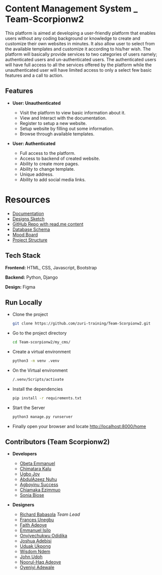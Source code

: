 
# Content Management System _ Team-Scorpionw2

This platform is aimed at developing a user-friendly platform that enables users without any coding background or knowledge to create and customize their own websites in minutes. It also allow user to select from the available templates and customize it according to his/her wish.
The platform will basically provide services to two categories of users namely; authenticated users and un-authenticated users. The authenticated users will have full access to all the services offered by the platform while the unauthenticated user will have limited access to only a select few basic features and a call to action.



## Features

- **User: Unauthenticated**
  - Visit the platform to view basic information about it.
  - View and Interact with the documentation.
  - Register to setup a new website.
  - Setup website by filling out some information.
  - Browse through available templates.

- **User: Authenticated**
  - Full access to the platform.
  - Access to backend of created website.
  - Ability to create more pages.
  - Ability to change template.
  - Unique address.
  - Ability to add social media links.

  

# Resources

- [Documentation](https://docs.google.com/document/d/1zt5jb4y4N_L_i4R6az7JikxLBntXeOZys4qfWt-FibE/edit?usp=sharing)
- [Designs Sketch](https://www.figma.com/file/8Yasy1Zyh7o291W2SnAf1O/Design-Sketch---Team-Scorpionw2?node-id=0%3A1)
- [GitHub Repo with read.me content](https://github.com/zuri-training/Team-Scorpionw2/blob/main/README.md)
- [Database Schema]( https://www.figma.com/file/CqKwL9mbtSXRap2lQgkTSt/Team-Scorpionw2-myCMS?node-id=0%3A1&t=HD7u4pKamZIgqAfS-1 )
- [Mood Board](https://www.figma.com/file/kg84xTxXvhypw8GGIhoyYA/MOOD-BOARD-Team-Scorpionw2?node-id=28%3A7&t=T5eJHHsT8g9ho7ds-1)
- [Project Structure](https://github.com/zuri-training/Team-Scorpionw2/blob/main/PROJECT_STRUCTURE.md)

## Tech Stack

**Frontend:** HTML, CSS, Javascript, Bootstrap

**Backend:** Python, Django

**Design:** Figma



## Run Locally

- Clone the project

  ```bash
  git clone https://github.com/zuri-training/Team-Scorpionw2.git
  ```

- Go to the project directory

  ```bash
  cd Team-scorpionw2/my_cms/
  ```

- Create a virtual environment
  ```bash
  python3 -m venv .venv
  ```

- On the Virtual environment

  ```bash
  /.venv/Scripts/activate
  ```

- Install the dependencies

  ```bash
  pip install -r requirements.txt
  ```

- Start the Server
  ```bash
  python3 manage.py runserver
  ```

- Finally open your browser and locate
   [http://localhost:8000/home]('http://localhost:8000/home')

## Contributors (Team Scorpionw2)

- **Developers**
  - [Obeta Emmanuel](https://www.github.com/Emmizychuks)
  - [Chimatara Kalu](https://www.github.com/Chimatara)
  - [Ugbo Joy](https://www.github.com/Akocity)
  - [AbdulAzeez Nuhu](https://www.github.com/Abdul703)
  - [Agboyinu Success](https://www.github.com/SuccessTA)
  - [Chiamaka Ezimmuo](https://github.com/Miriamchy)
  - [Sonia Biose](https://github.com/SoniaBiose)

- **Designers**
  - [Richard Babasola](https://www.github.com/Richardbabasola) _Team Lead_
  - [Frances Unegbu](https://github.com/Amyluv49)
  - [Faith Adeoye](https://github.com/faithadeoye)
  - [Emmanuel Isilo](https://github.com/Isilo215)
  - [Onyiyechukwu Odidika](https://github.com/Onyiiye)
  - [Joshua Adebisi](https://GitHub.com/starjosh48)
  - [Uduak Ukpong](https://github.com/UdyFinbarr)
  - [Wisdom Ndem](https://github.com/TechBrain1)
  - [John Udoh](https://github.com/UdohJohn)
  - [Noorul-Haq Adeoye](https://github.com/adeoyeadeyemi)
  - [Oyeniyi Adewale](https://github.com/Fadstrukt)
